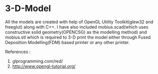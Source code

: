 # 3-D-Model
All the models are created with help of OpenGL Utility Toolkit(glew32 and freeglut) along with C++. I have also included mobius.scad(which uses constructive solid geometry(OPENCSG) as the modelling method) and mobius.stl which is required to 3-D print the model either through Fused Deposition Modelling(FDM) based printer or any other printer.

References :
1. glprogramming.com/red/
2. http://www.opengl-tutorial.org/
